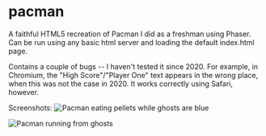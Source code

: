 # pacman
A faithful HTML5 recreation of Pacman I did as a freshman using Phaser. Can be run using any basic html server and loading the default index.html page.

Contains a couple of bugs -- I haven't tested it since 2020. For example, in Chromium, the "High Score"/"Player One" text appears in the wrong place, when this was not the case in 2020. It works correctly using Safari, however.

Screenshots:
![Pacman eating pellets while ghosts are blue](https://i.imgur.com/byEEKD1.png)

![Pacman running from ghosts](https://i.imgur.com/8ayVFDK.png)
